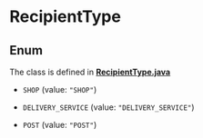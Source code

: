 

# RecipientType

## Enum

The class is defined in **[RecipientType.java](../../src/main/java/org/openapitools/model/RecipientType.java)**


* `SHOP` (value: `"SHOP"`)

* `DELIVERY_SERVICE` (value: `"DELIVERY_SERVICE"`)

* `POST` (value: `"POST"`)



